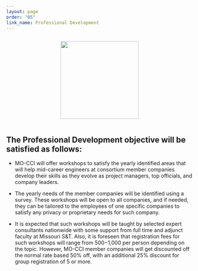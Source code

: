 ```yaml
---
layout: page
order: "05"
link_name: Professional Development
---
```


<div class="logo-container">
    <img 
    style="width:15em; max-width=100%; margin:1em;" 
    src="{{ '/files/core_areas/core-areas-professional.png' | relative_url }}"/>
</div>

## The Professional Development objective will be satisfied as follows:

- MO-CCI will offer workshops to satisfy the yearly identified areas that will help mid-career engineers at consortium member companies develop their skills as they evolve as project managers, top officials, and company leaders.

- The yearly needs of the member companies will be identified using a survey. These workshops will be open to all companies, and if needed, they can be tailored to the employees of one specific companies to satisfy any privacy or proprietary needs for such company.

- It is expected that such workshops will be taught by selected expert consultants nationwide with some support from full time and adjunct faculty at Missouri S&T. Also, it is foreseen that registration fees for such workshops will range from $500-$1,000 per person depending on the topic. However, MO-CCI member companies will get discounted off the normal rate based 50% off, with an additional 25% discount for group registration of 5 or more.

<style>
    .logo-container {
        text-align:center; 
        background-size: cover;
        background-image: url({{ '/files/backgrounds/workshop-2209239_1920.jpg' | relative_url }});
    }
</style>
